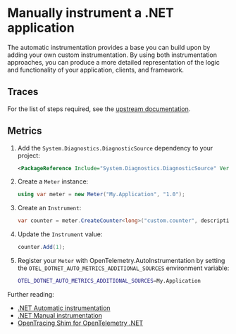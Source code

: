 # Manually instrument a .NET application

The automatic instrumentation provides a base you can build upon by adding your own
custom instrumentation. By using both instrumentation approaches,
you can produce a more detailed representation of the logic
and functionality of your application, clients, and framework.

## Traces

For the list of steps required, see the [upstream documentation](https://github.com/open-telemetry/opentelemetry-dotnet-instrumentation/blob/main/docs/manual-instrumentation.md).

## Metrics

1. Add the `System.Diagnostics.DiagnosticSource` dependency to your project:

    ```xml
    <PackageReference Include="System.Diagnostics.DiagnosticSource" Version="7.0.0" />
    ```

1. Create a `Meter` instance:

    ```csharp
    using var meter = new Meter("My.Application", "1.0");
    ```

1. Create an `Instrument`:

    ```csharp
    var counter = meter.CreateCounter<long>("custom.counter", description: "Custom counter's description");
    ```

1. Update the `Instrument` value:

    ```csharp
    counter.Add(1);
    ```

1. Register your `Meter` with OpenTelemetry.AutoInstrumentation by setting the
`OTEL_DOTNET_AUTO_METRICS_ADDITIONAL_SOURCES` environment variable:

    ```bash
    OTEL_DOTNET_AUTO_METRICS_ADDITIONAL_SOURCES=My.Application
    ```

Further reading:

- [.NET Automatic instrumentation](https://opentelemetry.io/docs/instrumentation/net/automatic/)
- [.NET Manual instrumentation](https://opentelemetry.io/docs/instrumentation/net/manual/)
- [OpenTracing Shim for OpenTelemetry .NET](https://github.com/open-telemetry/opentelemetry-dotnet/tree/main/src/OpenTelemetry.Shims.OpenTracing)
